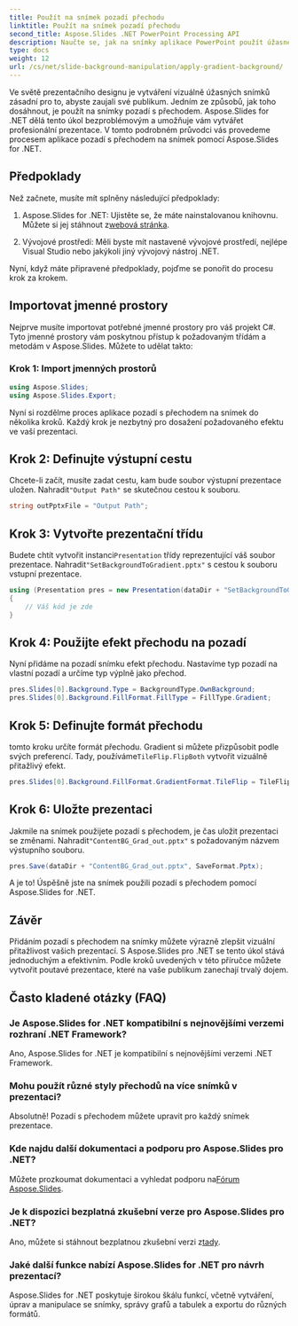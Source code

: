 ```yaml
---
title: Použít na snímek pozadí přechodu
linktitle: Použít na snímek pozadí přechodu
second_title: Aspose.Slides .NET PowerPoint Processing API
description: Naučte se, jak na snímky aplikace PowerPoint použít úžasné přechodové pozadí pomocí Aspose.Slides for .NET. Pozvedněte své prezentace!
type: docs
weight: 12
url: /cs/net/slide-background-manipulation/apply-gradient-background/
---
```


Ve světě prezentačního designu je vytváření vizuálně úžasných snímků zásadní pro to, abyste zaujali své publikum. Jedním ze způsobů, jak toho dosáhnout, je použít na snímky pozadí s přechodem. Aspose.Slides for .NET dělá tento úkol bezproblémovým a umožňuje vám vytvářet profesionální prezentace. V tomto podrobném průvodci vás provedeme procesem aplikace pozadí s přechodem na snímek pomocí Aspose.Slides for .NET.

## Předpoklady

Než začnete, musíte mít splněny následující předpoklady:

1.  Aspose.Slides for .NET: Ujistěte se, že máte nainstalovanou knihovnu. Můžete si jej stáhnout z[webová stránka](https://releases.aspose.com/slides/net/).

2. Vývojové prostředí: Měli byste mít nastavené vývojové prostředí, nejlépe Visual Studio nebo jakýkoli jiný vývojový nástroj .NET.

Nyní, když máte připravené předpoklady, pojďme se ponořit do procesu krok za krokem.

## Importovat jmenné prostory

Nejprve musíte importovat potřebné jmenné prostory pro váš projekt C#. Tyto jmenné prostory vám poskytnou přístup k požadovaným třídám a metodám v Aspose.Slides. Můžete to udělat takto:

### Krok 1: Import jmenných prostorů

```csharp
using Aspose.Slides;
using Aspose.Slides.Export;
```

Nyní si rozdělme proces aplikace pozadí s přechodem na snímek do několika kroků. Každý krok je nezbytný pro dosažení požadovaného efektu ve vaší prezentaci.

## Krok 2: Definujte výstupní cestu

 Chcete-li začít, musíte zadat cestu, kam bude soubor výstupní prezentace uložen. Nahradit`"Output Path"` se skutečnou cestou k souboru.

```csharp
string outPptxFile = "Output Path";
```

## Krok 3: Vytvořte prezentační třídu

 Budete chtít vytvořit instanci`Presentation` třídy reprezentující váš soubor prezentace. Nahradit`"SetBackgroundToGradient.pptx"` s cestou k souboru vstupní prezentace.

```csharp
using (Presentation pres = new Presentation(dataDir + "SetBackgroundToGradient.pptx"))
{
    // Váš kód je zde
}
```

## Krok 4: Použijte efekt přechodu na pozadí

Nyní přidáme na pozadí snímku efekt přechodu. Nastavíme typ pozadí na vlastní pozadí a určíme typ výplně jako přechod.

```csharp
pres.Slides[0].Background.Type = BackgroundType.OwnBackground;
pres.Slides[0].Background.FillFormat.FillType = FillType.Gradient;
```

## Krok 5: Definujte formát přechodu

 tomto kroku určíte formát přechodu. Gradient si můžete přizpůsobit podle svých preferencí. Tady, používáme`TileFlip.FlipBoth` vytvořit vizuálně přitažlivý efekt.

```csharp
pres.Slides[0].Background.FillFormat.GradientFormat.TileFlip = TileFlip.FlipBoth;
```

## Krok 6: Uložte prezentaci

 Jakmile na snímek použijete pozadí s přechodem, je čas uložit prezentaci se změnami. Nahradit`"ContentBG_Grad_out.pptx"` s požadovaným názvem výstupního souboru.

```csharp
pres.Save(dataDir + "ContentBG_Grad_out.pptx", SaveFormat.Pptx);
```

A je to! Úspěšně jste na snímek použili pozadí s přechodem pomocí Aspose.Slides for .NET.

## Závěr

Přidáním pozadí s přechodem na snímky můžete výrazně zlepšit vizuální přitažlivost vašich prezentací. S Aspose.Slides pro .NET se tento úkol stává jednoduchým a efektivním. Podle kroků uvedených v této příručce můžete vytvořit poutavé prezentace, které na vaše publikum zanechají trvalý dojem.

## Často kladené otázky (FAQ)

### Je Aspose.Slides for .NET kompatibilní s nejnovějšími verzemi rozhraní .NET Framework?
Ano, Aspose.Slides for .NET je kompatibilní s nejnovějšími verzemi .NET Framework.

### Mohu použít různé styly přechodů na více snímků v prezentaci?
Absolutně! Pozadí s přechodem můžete upravit pro každý snímek prezentace.

### Kde najdu další dokumentaci a podporu pro Aspose.Slides pro .NET?
 Můžete prozkoumat dokumentaci a vyhledat podporu na[Fórum Aspose.Slides](https://forum.aspose.com/).

### Je k dispozici bezplatná zkušební verze pro Aspose.Slides pro .NET?
 Ano, můžete si stáhnout bezplatnou zkušební verzi z[tady](https://releases.aspose.com/).

### Jaké další funkce nabízí Aspose.Slides for .NET pro návrh prezentací?
Aspose.Slides for .NET poskytuje širokou škálu funkcí, včetně vytváření, úprav a manipulace se snímky, správy grafů a tabulek a exportu do různých formátů.
